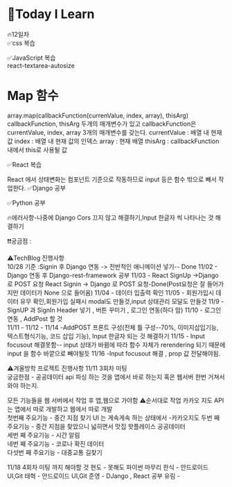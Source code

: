 
# 🎃Today I Learn  
🔥12일차  
✅css 복습  

  

✅JavaScript 복습  
react-textarea-autosize
# Map 함수
array.map(callbackFunction(currenValue, index, array), thisArg)
callbackFunction, thisArg 두개의 매개변수가 있고
callbackFunction은 currentValue, index, array 3개의 매개변수를 갖는다.
currentValue : 배열 내 현재 값
index : 배열 내 현재 값의 인덱스
array : 현재 배열
thisArg : callbackFunction 내에서 this로 사용될 값

✅React 복습  

React 에서 상태변화는 컴포넌트 기준으로 작동하므로 input 등은 함수 밖으로 빼서 작업한다.
✅Django 공부  

✅Python 공부  





🔥에러사항-나중에 Django Cors 끄지 않고 해결하기,Input 한글자 씩 나타나는 것 해결하기



❗️❗️궁금점 : 

⚠️TechBlog 진행사항  
10/28 기준 :Signin  후 Django 연동 -> 전반적인 애니메이션 넣기-- Done
11/02 - Django 연동 후 Django-rest-framework 공부
11/03 - React SignUp ->Django 로 POST 요청 React Signin -> Django 로 POST 요청-Done(Post요청은 잘 들어가지만 데이터가 None 으로 들어옴)
11/04 - 데이터 입출력 확인
11/05 - 회원가입시 데이터 유무 확인,회원가입 실패시 modal도 만들것,input 상태관리 모달도 만들것
11/9 - SignUP  과 SignIn Header 넣기 , 버튼 꾸미기 , 로그인 연동(하다 맘)
11/10 - 로그인 연동 , AddPost 할 것  
11/11 - 
11/12 -
11/14 -AddPOST 프론트 구성(전체 틀 구성--70%, 이미지삽입기능, 텍스트형식기능, 코드 삽입 기능), Input 한글자 되는 것 해결하기
11/15 - Input focusout 해결못함-- input 상태가 바뀜에 따라 함수 자체가 rerendering 되기 때문에 input 을 함수 바깥으로 빼야될듯
11/16 -Input focusout 해결 , prop 값 전달해야됨.


⚠️겨울방학 프로젝트 진행사항 
11/11 3회차 미팅  
궁금한점 - 공공데이터 api 파싱 하는 것을 앱에서 바로 하는지 혹은 웹서버 한번 거쳐서 와야 하는지.  

모든 기능들을 웹 서버에서 작업 후 앱,웹으로 가야함
⚠️순서대로 작업
카카오 지도 API 는 앱에서 따로 개발하고 웹에서 따로 개발  
첫번째 주요기능 - 중간 지점 찾기  UI 는 게속게속 하는 상태에서  -카카오지도
두번 째 주요기능 - 중간 지점을 찾았으니 넓히면서 맛집 핫플레이스 공공데이터  
세번 째 주요기능 - 시간 알림  
네번 째 주요기능 - 코로나 확진 데이터  
다섯번 째 주요기능 - 대중교통 길찾기

11/18 4회차 미팅 까지 해야할 것
현도 - 못해도 파이썬 마무리
한식 - 안드로이드 UI,Git
태혁 - 안드로이드 UI,Git
준영 - DJango , React 공부
유림 - 












